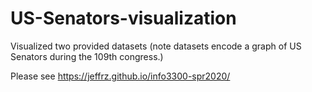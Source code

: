 # US-Senators-visualization
Visualized two provided datasets (note datasets encode a graph of US Senators during the 109th congress.)

Please see https://jeffrz.github.io/info3300-spr2020/
